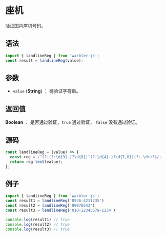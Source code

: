 <!--
 * @Author: 一尾流莺
 * @Description:座机
 * @Date: 2021-09-13 18:18:23
 * @LastEditTime: 2021-10-13 19:01:13
 * @FilePath: \warblerjs-guide\docs\guide\reg\landlineReg.md
-->

# 座机

验证国内座机号码。

## 语法

```js
import { landlineReg } from 'warbler-js';
const result = landlineReg(value);
```

## 参数

- `value` (**String**) ： 待验证字符串。

## 返回值

**Boolean** ： 是否通过验证，`true` 通过验证， `false` 没有通过验证。

## 源码

```js
const landlineReg = (value) => {
  const reg = /^(?:(?:\d{3}-)?\d{8}|^(?:\d{4}-)?\d{7,8})(?:-\d+)?$/;
  return reg.test(value);
};
```

## 例子

```js
import { landlineReg } from 'warbler-js';
const result1 = landlineReg('0936-4211235')
const result2 = landlineReg('89076543')
const result3 = landlineReg('010-12345678-1234')

console.log(result1) // true
console.log(result2) // true
console.log(result3) // true
```
